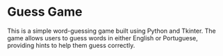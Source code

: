 # Guess Game
This is a simple word-guessing game built using Python and Tkinter. The game allows users to guess words in either English or Portuguese, providing hints to help them guess correctly.
